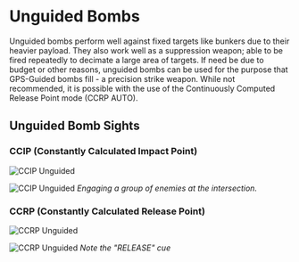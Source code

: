 # Unguided Bombs

Unguided bombs perform well against fixed targets like bunkers due to their heavier payload. They also work well as a suppression weapon; able to be fired repeatedly to decimate a large area of targets. If need be due to budget or other reasons, unguided bombs can be used for the purpose that GPS-Guided bombs fill - a precision strike weapon. While not recommended, it is possible with the use of the Continuously Computed Release Point mode (CCRP AUTO).

## **Unguided Bomb Sights**

### **CCIP (Constantly Calculated Impact Point)**

![CCIP Unguided](/images/CCIP_Diagram.png)

![CCIP Unguided](/images/CCIP_Example.gif) _Engaging a group of enemies at the intersection._

### **CCRP (Constantly Calculated Release Point)**

![CCRP Unguided](/images/CCRP_Diagram.png)

![CCRP Unguided](/images/CCRP_Example.gif) _Note the "RELEASE" cue_
